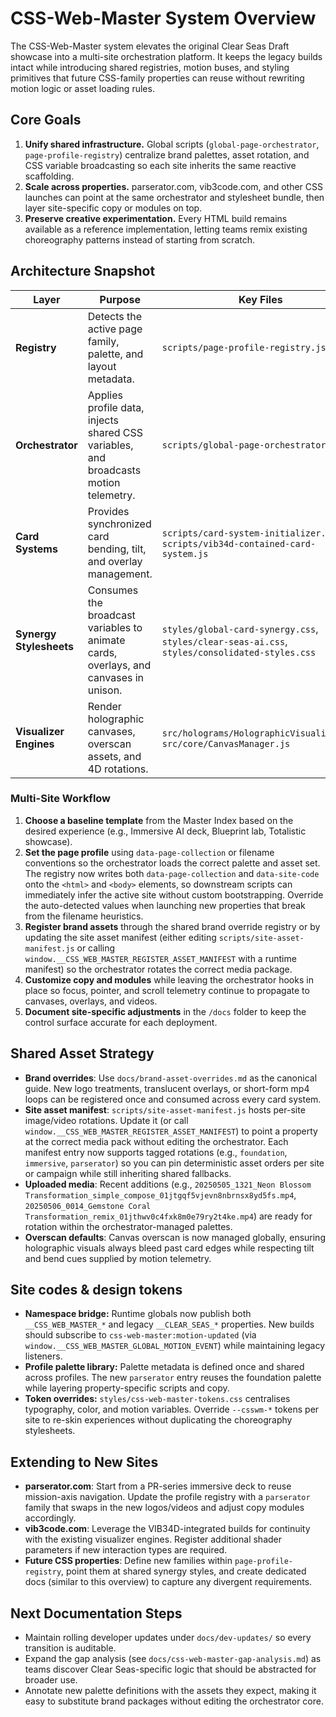 # CSS-Web-Master System Overview

The CSS-Web-Master system elevates the original Clear Seas Draft showcase into a multi-site orchestration platform. It keeps the
legacy builds intact while introducing shared registries, motion buses, and styling primitives that future CSS-family properties
can reuse without rewriting motion logic or asset loading rules.

## Core Goals

1. **Unify shared infrastructure.** Global scripts (`global-page-orchestrator`, `page-profile-registry`) centralize brand
   palettes, asset rotation, and CSS variable broadcasting so each site inherits the same reactive scaffolding.
2. **Scale across properties.** parserator.com, vib3code.com, and other CSS launches can point at the same orchestrator and
   stylesheet bundle, then layer site-specific copy or modules on top.
3. **Preserve creative experimentation.** Every HTML build remains available as a reference implementation, letting teams remix
   existing choreography patterns instead of starting from scratch.

## Architecture Snapshot

| Layer | Purpose | Key Files |
| ----- | ------- | --------- |
| **Registry** | Detects the active page family, palette, and layout metadata. | `scripts/page-profile-registry.js` |
| **Orchestrator** | Applies profile data, injects shared CSS variables, and broadcasts motion telemetry. | `scripts/global-page-orchestrator.js` |
| **Card Systems** | Provides synchronized card bending, tilt, and overlay management. | `scripts/card-system-initializer.js`, `scripts/vib34d-contained-card-system.js` |
| **Synergy Stylesheets** | Consumes the broadcast variables to animate cards, overlays, and canvases in unison. | `styles/global-card-synergy.css`, `styles/clear-seas-ai.css`, `styles/consolidated-styles.css` |
| **Visualizer Engines** | Render holographic canvases, overscan assets, and 4D rotations. | `src/holograms/HolographicVisualizer.js`, `src/core/CanvasManager.js` |

### Multi-Site Workflow

1. **Choose a baseline template** from the Master Index based on the desired experience (e.g., Immersive AI deck, Blueprint lab,
   Totalistic showcase).
2. **Set the page profile** using `data-page-collection` or filename conventions so the orchestrator loads the correct palette
   and asset set. The registry now writes both `data-page-collection` and `data-site-code` onto the `<html>` and `<body>`
   elements, so downstream scripts can immediately infer the active site without custom bootstrapping. Override the
   auto-detected values when launching new properties that break from the filename heuristics.
3. **Register brand assets** through the shared brand override registry or by updating the site asset manifest (either editing
   `scripts/site-asset-manifest.js` or calling `window.__CSS_WEB_MASTER_REGISTER_ASSET_MANIFEST` with a runtime manifest) so the
   orchestrator rotates the correct media package.
4. **Customize copy and modules** while leaving the orchestrator hooks in place so focus, pointer, and scroll telemetry continue
   to propagate to canvases, overlays, and videos.
5. **Document site-specific adjustments** in the `/docs` folder to keep the control surface accurate for each deployment.

## Shared Asset Strategy

- **Brand overrides**: Use `docs/brand-asset-overrides.md` as the canonical guide. New logo treatments, translucent overlays, or
  short-form mp4 loops can be registered once and consumed across every card system.
- **Site asset manifest**: `scripts/site-asset-manifest.js` hosts per-site image/video rotations. Update it (or call
  `window.__CSS_WEB_MASTER_REGISTER_ASSET_MANIFEST`) to point a property at the correct media pack without editing the
  orchestrator. Each manifest entry now supports tagged rotations (e.g., `foundation`, `immersive`, `parserator`) so you can
  pin deterministic asset orders per site or campaign while still inheriting shared fallbacks.
- **Uploaded media**: Recent additions (e.g., `20250505_1321_Neon Blossom Transformation_simple_compose_01jtgqf5vjevn8nbrnsx8yd5fs.mp4`,
  `20250506_0014_Gemstone Coral Transformation_remix_01jthwv0c4fxk8m0e79ry2t4ke.mp4`) are ready for rotation within the
  orchestrator-managed palettes.
- **Overscan defaults**: Canvas overscan is now managed globally, ensuring holographic visuals always bleed past card edges while
  respecting tilt and bend cues supplied by motion telemetry.

## Site codes & design tokens

- **Namespace bridge:** Runtime globals now publish both `__CSS_WEB_MASTER_*` and legacy `__CLEAR_SEAS_*` properties. New builds
  should subscribe to `css-web-master:motion-updated` (via `window.__CSS_WEB_MASTER_GLOBAL_MOTION_EVENT`) while maintaining
  legacy listeners.
- **Profile palette library:** Palette metadata is defined once and shared across profiles. The new `parserator` entry reuses the
  foundation palette while layering property-specific scripts and copy.
- **Token overrides:** `styles/css-web-master-tokens.css` centralises typography, color, and motion variables. Override
  `--csswm-*` tokens per site to re-skin experiences without duplicating the choreography stylesheets.

## Extending to New Sites

- **parserator.com**: Start from a PR-series immersive deck to reuse mission-axis navigation. Update the profile registry with a
  `parserator` family that swaps in the new logos/videos and adjust copy modules accordingly.
- **vib3code.com**: Leverage the VIB34D-integrated builds for continuity with the existing visualizer engines. Register
  additional shader parameters if new interaction types are required.
- **Future CSS properties**: Define new families within `page-profile-registry`, point them at shared synergy styles, and create
  dedicated docs (similar to this overview) to capture any divergent requirements.

## Next Documentation Steps

- Maintain rolling developer updates under `docs/dev-updates/` so every transition is auditable.
- Expand the gap analysis (see `docs/css-web-master-gap-analysis.md`) as teams discover Clear Seas-specific logic that should be
  abstracted for broader use.
- Annotate new palette definitions with the assets they expect, making it easy to substitute brand packages without editing the
  orchestrator core.

